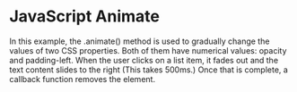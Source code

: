 # JavaScript Animate

In this example, the .animate() method is used to gradually change the values of two CSS properties. Both of them have numerical values: opacity and padding-left. When the user clicks on a list item, it fades out and the text content slides to the right (This takes 500ms.) Once that is complete, a callback function removes the element.
